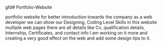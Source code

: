 gfd# Portfolio-Website

portfolio website for better introduction towards the company as a web developer we can show our Designing, Coding Level Skills in this website multiple web pages there are all details like Cv, qualification details, Internship, Certificates, and contact info
I am working on it more and creating  a very good effect on the web and add some design tips to it.
